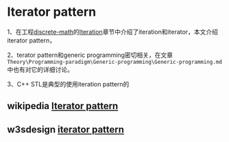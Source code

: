 # Iterator pattern

1、在工程[discrete-math](https://dengking.github.io/discrete-math/)的[Iteration](https://dengking.github.io/discrete-math/Guide/Iteration/)章节中介绍了iteration和iterator，本文介绍iterator pattern，

2、terator pattern和generic programming密切相关，在文章`Theory\Programming-paradigm\Generic-programming\Generic-programming.md`中也有对它的详细讨论。

3、C++ STL是典型的使用iteration pattern的

## wikipedia [Iterator pattern](https://en.wikipedia.org/wiki/Iterator_pattern)







## w3sdesign [iterator pattern](http://w3sdesign.com/?gr=b07&ugr=proble#gf)

